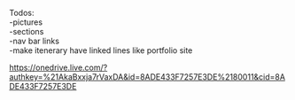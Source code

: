 Todos:  
-pictures  
-sections  
-nav bar links  
-make itenerary have linked lines like portfolio site  
  
  
https://onedrive.live.com/?authkey=%21AkaBxxja7rVaxDA&id=8ADE433F7257E3DE%2180011&cid=8ADE433F7257E3DE